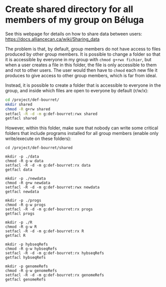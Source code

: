 # Create shared directory for all members of my group on Béluga

See this webpage for details on how to share data between users: https://docs.alliancecan.ca/wiki/Sharing_data

The problem is that, by default, group members do not have access to files 
produced by other group members. It is possible to change a folder so that it 
is accessible by everyone in my group with `chmod g+rwx fichier`, but when a 
user creates a file in this folder, the file is only accessible to them and 
not to other users. The user would then have to `chmod` each new file it 
produces to give access to other group members, which is far from ideal.

Instead, it is possible to create a folder that is accessible to everyone in 
the group, and inside which files are open to everyone by default (r/w/x):
```bash
cd /project/def-bourret/
mkdir shared
chmod -R g+rw shared
setfacl -R -d -m g:def-bourret:rwx shared
getfacl shared

```

However, within this folder, make sure that nobody can write some critical 
folders that include programs installed for all group members (enable only 
write/execute on these folders):
```
cd /project/def-bourret/shared

mkdir -p ./data
chmod -R g-w data
setfacl -R -d -m g:def-bourret:rx data
getfacl data

mkdir -p ./newdata
chmod -R g+w newdata
setfacl -R -d -m g:def-bourret:rwx newdata
getfacl newdata

mkdir -p ./progs
chmod -R g-w progs
setfacl -R -d -m g:def-bourret:rx progs
getfacl progs

mkdir -p ./R
chmod -R g-w R
setfacl -R -d -m g:def-bourret:rx R
getfacl R

mkdir -p hybseqRefs
chmod -R g-w hybseqRefs
setfacl -R -d -m g:def-bourret:rx hybseqRefs
getfacl hybseqRefs

mkdir -p genomeRefs
chmod -R g-w genomeRefs
setfacl -R -d -m g:def-bourret:rx genomeRefs
getfacl genomeRefs

```
